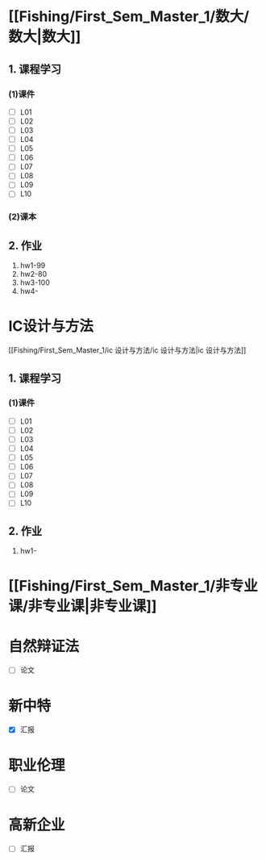 # [[Fishing/First_Sem_Master_1/数大/数大|数大]]
## 1. 课程学习
### (1)课件
- [ ] L01
- [ ] L02
- [ ] L03
- [ ] L04
- [ ] L05
- [ ] L06
- [ ] L07
- [ ] L08
- [ ] L09
- [ ] L10
### (2)课本

## 2. 作业
1. hw1-99
2. hw2-80
3. hw3-100
4. hw4-

# IC设计与方法
[[Fishing/First_Sem_Master_1/ic 设计与方法/ic 设计与方法|ic 设计与方法]]
## 1. 课程学习
### (1)课件
- [ ] L01
- [ ] L02
- [ ] L03
- [ ] L04
- [ ] L05
- [ ] L06
- [ ] L07
- [ ] L08
- [ ] L09
- [ ] L10
## 2. 作业
1. hw1-
# [[Fishing/First_Sem_Master_1/非专业课/非专业课|非专业课]]

# 自然辩证法
- [ ] 论文
# 新中特
- [x] 汇报
# 职业伦理
- [ ] 论文
# 高新企业
- [ ] 汇报
